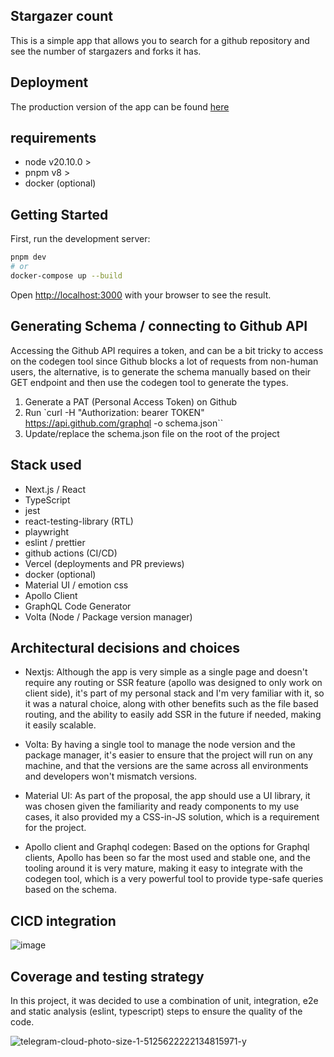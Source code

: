 ## Stargazer count

This is a simple app that allows you to search for a github repository and see the number of stargazers and forks it has.

## Deployment

The production version of the app can be found [here](https://stargazer-count.vercel.app/)

## requirements

- node v20.10.0 >
- pnpm v8 >
- docker (optional)

## Getting Started

First, run the development server:

```bash
pnpm dev
# or
docker-compose up --build
```

Open [http://localhost:3000](http://localhost:3000) with your browser to see the result.

## Generating Schema / connecting to Github API

Accessing the Github API requires a token, and can be a bit tricky to access on the codegen tool since Github blocks a lot of requests from non-human users, the alternative, is to generate the schema manually based on their GET endpoint and then use the codegen tool to generate the types.

1. Generate a PAT (Personal Access Token) on Github
2. Run `curl -H "Authorization: bearer TOKEN" https://api.github.com/graphql -o schema.json``
3. Update/replace the schema.json file on the root of the project

## Stack used

- Next.js / React
- TypeScript
- jest
- react-testing-library (RTL)
- playwright
- eslint / prettier
- github actions (CI/CD)
- Vercel (deployments and PR previews)
- docker (optional)
- Material UI / emotion css
- Apollo Client
- GraphQL Code Generator
- Volta (Node / Package version manager)

## Architectural decisions and choices

- Nextjs: Although the app is very simple as a single page and doesn't require any routing or SSR feature (apollo was designed to only work on client side), it's part of my personal stack and I'm very familiar with it, so it was a natural choice, along with other benefits such as the file based routing, and the ability to easily add SSR in the future if needed, making it easily scalable.

- Volta: By having a single tool to manage the node version and the package manager, it's easier to ensure that the project will run on any machine, and that the versions are the same across all environments and developers won't mismatch versions.

- Material UI: As part of the proposal, the app should use a UI library, it was chosen given the familiarity and ready components to my use cases, it also provided my a CSS-in-JS solution, which is a requirement for the project.

- Apollo client and Graphql codegen: Based on the options for Graphql clients, Apollo has been so far the most used and stable one, and the tooling around it is very mature, making it easy to integrate with the codegen tool, which is a very powerful tool to provide type-safe queries based on the schema.

## CICD integration

![image](https://github.com/gabrielreisn/stargazer-count/assets/13686332/9a5a3170-1356-4048-b62c-42f07e9aa4db)

## Coverage and testing strategy

In this project, it was decided to use a combination of unit, integration, e2e and static analysis (eslint, typescript) steps to ensure the quality of the code.

![telegram-cloud-photo-size-1-5125622222134815971-y](https://github.com/gabrielreisn/stargazer-count/assets/13686332/9facd027-b255-46a8-8c2e-aedfc612bb76)
